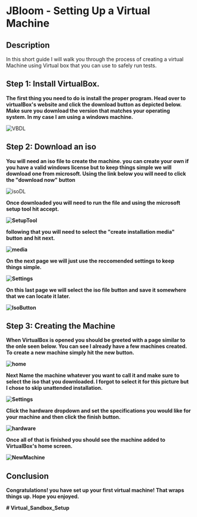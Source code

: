 <h1>JBloom - Setting Up a Virtual Machine</h1>

<h2>Description</h2>
In this short guide I will walk you through the process of creating a virtual Machine using Virtual box that you can use to safely run tests.
<br />


<h2>Step 1: Install VirtualBox.</h2>


<b>The first thing you need to do is install the proper program. Head over to virtualBox's website and click the download button as depicted below. Make sure you download the version that matches your operating system. In my case I am using a windows machine. </b>

![VBDL](VboxDL.JPG)
 
 <h2>Step 2: Download an iso</h2>
 
 <b>You will need an iso file to create the machine. you can create your own if you have a valid windows license but to keep things simple we will download one from microsoft. Using the link below you will need to click the "download now" button </b>

![isoDL](IsoDl.JPG)

 <b>Once downloaded you will need to run the file and using the microsoft setup tool hit accept.<b>
  
 ![SetupTool](SetupTool.JPG)

<b>following that you will need to select the "create installation media" button and hit next.<b>

![media](CreateMedia.JPG)

<b>On the next page we will just use the reccomended settings to keep things simple.<b>

![Settings](ReccomendedSettings.JPG)

<b>On this last page we will select the iso file button and save it somewhere that we can locate it later.<b>

![IsoButton](IsoButton.JPG)

 <h2>Step 3: Creating the Machine</h2>
 <b>When VirtualBox is opened you should be greeted with a page similar to the onle seen below. You can see I already have a few machines created. To create a new machine simply hit the new button.<b/>

 ![home](VBoxHome.JPG)

 <b>Next Name the machine whatever you want to call it and make sure to select the iso that you downloaded. I forgot to select it for this picture but I chose to skip unattended installation.<b>

 ![Settings](Settings.JPG)

<b>Click the hardware dropdown and set the specifications you would like for your machine and then click the finish button.<b>

![hardware](HardwareSpecs.JPG)

<b>Once all of that is finished you should see the machine added to VirtualBox's home screen.<b>

![NewMachine](NewMachine.JPG)

<h2>Conclusion</h2>

<b>Congratulations! you have set up your first virtual machine! That wraps things up. Hope you enjoyed.</b>

</p>

<!--
 ```diff
- text in red
+ text in green
! text in orange
# text in gray
@@ text in purple (and bold)@@
```
--!># Virtual_Sandbox_Setup
